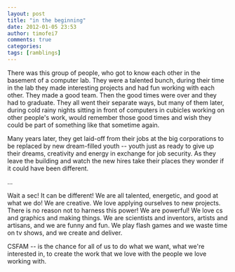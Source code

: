 ```yaml
---
layout: post
title: "in the beginning"
date: 2012-01-05 23:53
author: timofei7
comments: true
categories:
tags: [ramblings]
---
```





There was this group of people, who got to know each other in the basement of a computer lab.  They were a talented bunch, during their time in the lab they made interesting projects and had fun working with each other.  They made a good team.  Then the good times were over and they had to graduate.  They all went their separate ways, but many of them later, during cold rainy nights sitting in front of computers in cubicles working on other people's work, would remember those good times and wish they could be part of something like that sometime again.

Many years later, they get laid-off from their jobs at the big corporations to be replaced by new dream-filled youth -- youth just as ready to give up their dreams, creativity and energy in exchange for job security.   As they leave the building and watch the new hires take their places they wonder if it could have been different.

… 

Wait a sec!  It can be different!  We are all talented, energetic, and good at what we do!  We are creative.  We love applying ourselves to new projects.  There is no reason not to harness this power!  We are powerful!  We love cs and graphics and making things.  We are scientists and inventors, artists and artisans, and we are funny and fun.  We play flash games and we waste time on tv shows, and we create and deliver. 

CSFAM -- is the chance for all of us to do what we want, what we're interested in, to create the work that we love with the people we love working with.
